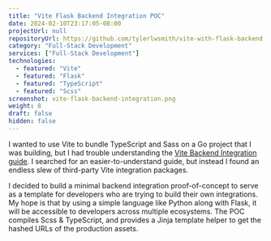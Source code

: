 ```yaml
---
title: "Vite Flask Backend Integration POC"
date: 2024-02-10T23:17:05-08:00
projectUrl: null
repositoryUrl: https://github.com/tylerlwsmith/vite-with-flask-backend
category: "Full-Stack Development"
services: ["Full-Stack Development"]
technologies:
  - featured: "Vite"
  - featured: "Flask"
  - featured: "TypeScript"
  - featured: "Scss"
screenshot: vite-flask-backend-integration.png
weight: 8
draft: false
hidden: false
---
```


I wanted to use Vite to bundle TypeScript and Sass on a Go project that I was building, but I had trouble understanding the [Vite Backend Integration guide](https://vitejs.dev/guide/backend-integration.html). I searched for an easier-to-understand guide, but instead I found an endless slew of third-party Vite integration packages.

I decided to build a minimal backend integration proof-of-concept to serve as a template for developers who are trying to build their own integrations. My hope is that by using a simple language like Python along with Flask, it will be accessible to developers across multiple ecosystems. The POC compiles Scss & TypeScript, and provides a Jinja template helper to get the hashed URLs of the production assets.

